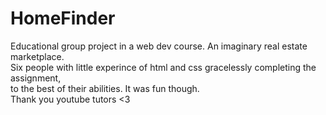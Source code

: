 # HomeFinder
Educational group project in a web dev course. An imaginary real estate marketplace.\
Six people with little experince of html and css gracelessly completing the assignment,\
to the best of their abilities. It was fun though.\
Thank you youtube tutors <3
